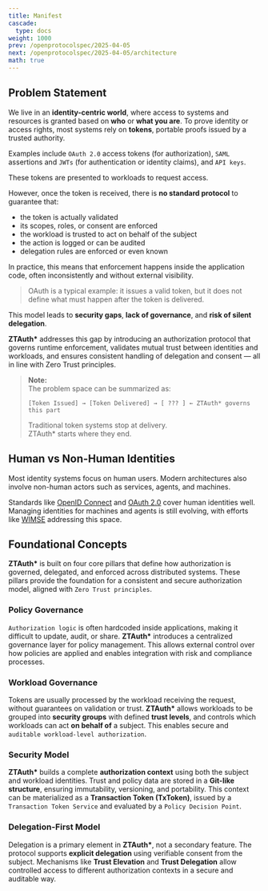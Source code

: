 ```yaml
---
title: Manifest
cascade:
  type: docs
weight: 1000
prev: /openprotocolspec/2025-04-05
next: /openprotocolspec/2025-04-05/architecture
math: true
---
```


## Problem Statement

We live in an **identity-centric world**, where access to systems and resources is granted based on **who** or **what you are**. To prove identity or access rights, most systems rely on **tokens**, portable proofs issued by a trusted authority.

Examples include `OAuth 2.0` access tokens (for authorization), `SAML` assertions and `JWTs` (for authentication or identity claims), and `API keys`.  

These tokens are presented to workloads to request access.

However, once the token is received, there is **no standard protocol** to guarantee that:

- the token is actually validated  
- its scopes, roles, or consent are enforced  
- the workload is trusted to act on behalf of the subject  
- the action is logged or can be audited  
- delegation rules are enforced or even known

In practice, this means that enforcement happens inside the application code, often inconsistently and without external visibility.

> OAuth is a typical example: it issues a valid token, but it does not define what must happen after the token is delivered.

This model leads to **security gaps**, **lack of governance**, and **risk of silent delegation**.

**ZTAuth\*** addresses this gap by introducing an authorization protocol that governs runtime enforcement, validates mutual trust between identities and workloads, and ensures consistent handling of delegation and consent — all in line with Zero Trust principles.

> **Note:**  
> The problem space can be summarized as:
>
> ```
> [Token Issued] → [Token Delivered] → [ ??? ] ← ZTAuth* governs this part
> ```
>
> Traditional token systems stop at delivery.  
> ZTAuth\* starts where they end.

## Human vs Non-Human Identities

Most identity systems focus on human users. Modern architectures also involve non-human actors such as services, agents, and machines.

Standards like [OpenID Connect](https://openid.net/specs/openid-connect-core-1_0.html) and [OAuth 2.0](https://datatracker.ietf.org/doc/html/rfc6749) cover human identities well. Managing identities for machines and agents is still evolving, with efforts like [WIMSE](https://datatracker.ietf.org/wg/wimse/) addressing this space.

## Foundational Concepts

**ZTAuth\*** is built on four core pillars that define how authorization is governed, delegated, and enforced across distributed systems. These pillars provide the foundation for a consistent and secure authorization model, aligned with `Zero Trust principles`.

### Policy Governance

`Authorization logic` is often hardcoded inside applications, making it difficult to update, audit, or share.
**ZTAuth\*** introduces a centralized governance layer for policy management. This allows external control over how policies are applied and enables integration with risk and compliance processes.

### Workload Governance

Tokens are usually processed by the workload receiving the request, without guarantees on validation or trust. **ZTAuth\*** allows workloads to be grouped into **security groups** with defined **trust levels**, and controls which workloads can act **on behalf of** a subject. This enables secure and `auditable workload-level authorization`.

### Security Model

**ZTAuth\*** builds a complete **authorization context** using both the subject and workload identities. Trust and policy data are stored in a **Git-like structure**, ensuring immutability, versioning, and portability.
This context can be materialized as a **Transaction Token (TxToken)**, issued by a `Transaction Token Service` and evaluated by a `Policy Decision Point`.

### Delegation-First Model

Delegation is a primary element in **ZTAuth\***, not a secondary feature. The protocol supports **explicit delegation** using verifiable consent from the subject.
Mechanisms like **Trust Elevation** and **Trust Delegation** allow controlled access to different authorization contexts in a secure and auditable way.
